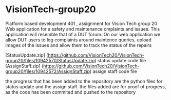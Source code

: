 # VisionTech-group20
Platform based development 401 , assignment for Vision Tech group 20
Web application for a safety and maintenance cmplaints and issues.
This application will resemble that of a DUT forum. 
On our web application we allow DUT users to log complaints around maintence queries, upload images of the issues and allow them to track the status of the repairs


[StatusUpdate.zip] (https://github.com/VisionTech20/VisionTech-group20/files/10942570/StatusUpdate.zip)  status update code file
[AssignStaff.zip]  (https://github.com/VisionTech20/VisionTech-group20/files/10942572/AssignStaff.zip)   assign staff code file

the progress that has been added to the repository are the python files for status update and the assign staff. the files added are for proof of progress, as the code has been commited and pushed to the repository
